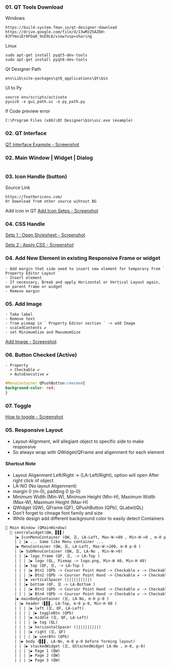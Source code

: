 ### 01. QT Tools Download
Windows
```
https://build-system.fman.io/qt-designer-download
https://drive.google.com/file/d/13wMzZ5AZ6H-8JFYmxiEr6FDa0_9sE9L6/view?usp=sharing
```
Linux
```
sudo apt-get install pyqt5-dev-tools
sudo apt-get install pyqt6-dev-tools
```
Qt Designer Path
```
env\Lib\site-packages\qt6_applications\Qt\bin
```
UI to Py
```
source env/scripts/activate
pyuic6 -x gui_path.ui -o py_path.py
```
If Code preview error
```
C:\Program Files (x86)\Qt Designer\bin\uic.exe (example)
```
### 02. QT Interface
[QT Interface Example - Screenshot](https://github.com/samratpro/Python_Notes/blob/master/06.%20GUI/01.%20PyQt6_Notes/00.%20All_Images/qt_interface.png)
### 02. Main Window | Widget | Dialog
```
```
### 03. Icon Handle (button)
Source Link
```href
https://feathericons.com/
Or Download from other source wihtout BG
```
Add icon in QT
[Add Icon Setps - Screenshot](https://github.com/samratpro/Python_Notes/blob/master/06.%20GUI/01.%20PyQt6_Notes/00.%20All_Images/icon_add_step.png)

### 04. CSS Handle
[Setp 1 : Open Stylesheet - Screenshot](https://github.com/samratpro/Python_Notes/blob/master/06.%20GUI/01.%20PyQt6_Notes/00.%20All_Images/add_css_setp1.png)

[Setp 2 : Apply CSS - Screenshot](https://github.com/samratpro/Python_Notes/blob/master/06.%20GUI/01.%20PyQt6_Notes/00.%20All_Images/add_css_setp2.png)

### 04. Add New Element in existing Responsive Frame or widget
```
- Add margin that side need to insert new element for temporary from ` Property Editor Layout `
- Insert element
- If necessary, Break and apply Horizontal or Vertical Layout again, on parent frame or widget
- Remove margin
```
### 05. Add Image
```
- Take label
- Remove text
- from pixmap in ` Property Editor section ` -> add Image
- scaledContents ✔️ 
- set MinimumSize and MaxumumSize
```
[Add Image - Screenshot](https://github.com/samratpro/Python_Notes/blob/master/06.%20GUI/01.%20PyQt6_Notes/00.%20All_Images/Image_add.png)
### 06. Button Checked (Active)
```
- Property
  > Checkable ✔️
  > AutoExecutive ✔️
```
```css
#MenuContainer QPushButton:checked{
background-color: red;
}
```
### 07. Toggle
[How to toggle - Screenshot](https://github.com/samratpro/Python_Notes/blob/master/06.%20GUI/01.%20PyQt6_Notes/00.%20All_Images/toggle.png)
### 05. Responsive Layout
- Layout-Alignment, will allegiant object to specific side to make responsive
- So always wrap with QWidget/QFrame and aligenment for each element
#### Shortcut Note
- Layout Aligenment Left/Right -> (LA-Left/Right), option will open After right click of object
- LA-NO (No layout Aligenment)
- margin 0 (m-0), padding 0 (p-0)
- Minimum Width (Min-W), Minimum Height (Min-H), Maximum Width (Max-W), Maximum Height (Max-H)
- QWidget (QW), QFrame (QF), QPushButton (QPb), QLabel(QL)
- Don't forget to chnage font family and size
- While design add different background color to easily detect Containers
```html
📌 Main Window (QMainWindow)
  📌 centralwidget(QW, ▌▌▌)
    |▶ IconMenuContainer (QW, ☰, LA-Left, Max-W->80 , Min-W->0 , m-0 p-0 )
    | | |▶ ... Same like Menu container ...
    |▶ MenuContainer (QW, ☰, LA-Left, Max-W->200, m-0 p-0 )
    | |▶ SubMenuContainer (QW, ☰, LA-No , Min-W->0)
    | | |▶ logo_frame (QF, ☰, -> LA-Top )
    | | | |▶ logo (QL, Pixmap -> logo.png, Min-W 40, Min-H 40)
    | | |▶ top (QF, ☰, -> LA-Top )
    | | | |▶ Btn1 (QPb -> Coursor Point Hand -> Checkable ✔️ -> Checkable ✔️)
    | | | |▶ Btn2 (QPb -> Coursor Point Hand -> Checkable ✔️ -> Checkable ✔️ )
    | | |▶ verticalSpacer (||||||||||)
    | | |▶ bottom (QF, ☰ -> LA-Bottom )
    | | | |▶ Btn3 (QPb -> Coursor Point Hand -> Checkable ✔️ -> Checkable ✔️ )
    | | | |▶ Btn4 (QPb -> Coursor Point Hand -> Checkable ✔️ -> Checkable ✔️ )      
    |▶ mainBodyContainer (☰, LA-No, m-0 p-0 )
    | |▶ header (▌▌▌, LA-Top, m-0 p-0, Min-H 60 )
    | | | |▶ left (☰, QF, LA-Left)
    | | | | |▶ toggleBtn (QPb)
    | | | |▶ middle (☰, QF, LA-Left)
    | | | | |▶ tag (QL)
    | | | |▶ horizontalSpacer (||||||||||)
    | | | |▶ right (☰, QF)
    | | | | |▶ userBtn (QPb)
    | |▶ body (▌▌▌, LA-No, m-0 p-0 before forming layout)
    | | |▶ stackedWidget (☰, QStackedWidget LA-No , m-0, p-0)
    | | | |▶ Page 1 (QW)
    | | | |▶ Page 2 (QW)
    | | | |▶ Page 3 (QW)



```
